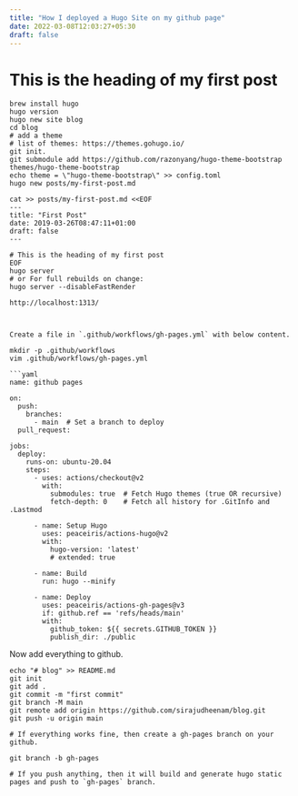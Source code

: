 ```yaml
---
title: "How I deployed a Hugo Site on my github page"
date: 2022-03-08T12:03:27+05:30
draft: false
---
```


# This is the heading of my first post

```
brew install hugo
hugo version
hugo new site blog
cd blog
# add a theme
# list of themes: https://themes.gohugo.io/
git init.
git submodule add https://github.com/razonyang/hugo-theme-bootstrap themes/hugo-theme-bootstrap
echo theme = \"hugo-theme-bootstrap\" >> config.toml
hugo new posts/my-first-post.md

cat >> posts/my-first-post.md <<EOF
---
title: "First Post"
date: 2019-03-26T08:47:11+01:00
draft: false
---

# This is the heading of my first post
EOF
hugo server
# or For full rebuilds on change:
hugo server --disableFastRender

http://localhost:1313/



Create a file in `.github/workflows/gh-pages.yml` with below content.

mkdir -p .github/workflows
vim .github/workflows/gh-pages.yml

```yaml
name: github pages

on:
  push:
    branches:
      - main  # Set a branch to deploy
  pull_request:

jobs:
  deploy:
    runs-on: ubuntu-20.04
    steps:
      - uses: actions/checkout@v2
        with:
          submodules: true  # Fetch Hugo themes (true OR recursive)
          fetch-depth: 0    # Fetch all history for .GitInfo and .Lastmod

      - name: Setup Hugo
        uses: peaceiris/actions-hugo@v2
        with:
          hugo-version: 'latest'
          # extended: true

      - name: Build
        run: hugo --minify

      - name: Deploy
        uses: peaceiris/actions-gh-pages@v3
        if: github.ref == 'refs/heads/main'
        with:
          github_token: ${{ secrets.GITHUB_TOKEN }}
          publish_dir: ./public 
```
Now add everything to github.

```
echo "# blog" >> README.md
git init
git add .
git commit -m "first commit"
git branch -M main
git remote add origin https://github.com/sirajudheenam/blog.git
git push -u origin main

# If everything works fine, then create a gh-pages branch on your github.

git branch -b gh-pages

# If you push anything, then it will build and generate hugo static pages and push to `gh-pages` branch.
```
